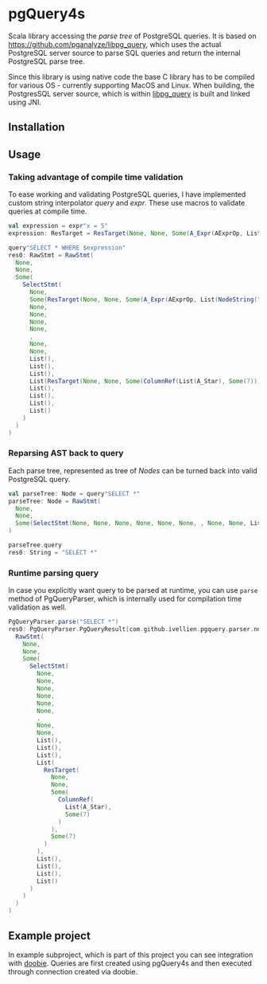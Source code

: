 # pgQuery4s

Scala library accessing the *parse tree* of PostgreSQL queries. It is based on https://github.com/pganalyze/libpg_query, which uses the actual PostgreSQL server source to parse SQL queries and return the internal PostgreSQL parse tree.

Since this library is using native code the base C library has to be compiled for various OS - currently supporting MacOS and Linux. When building, the PostgresSQL server source, which is within [libpg_query](https://github.com/pganalyze/libpg_query) is built and linked using JNI.

## Installation


## Usage

### Taking advantage of compile time validation

To ease working and validating PostgreSQL queries, I have implemented custom string interpolator *query* and *expr*. These use macros to validate queries at compile time.

```scala
val expression = expr"x = 5" 
expression: ResTarget = ResTarget(None, None, Some(A_Expr(AExprOp, List(NodeString("=")), Some(ColumnRef(List(NodeString("x")), Some(7))), Some(A_Const(Some(NodeInteger(5)), Some(11))), Some(9))), Some(7))

query"SELECT * WHERE $expression" 
res0: RawStmt = RawStmt(
  None,
  None,
  Some(
    SelectStmt(
      None,
      Some(ResTarget(None, None, Some(A_Expr(AExprOp, List(NodeString("=")), Some(ColumnRef(List(NodeString("x")), Some(7))), Some(A_Const(Some(NodeInteger(5)), Some(11))), Some(9))), Some(7))),
      None,
      None,
      None,
      None,
      ,
      None,
      None,
      List(),
      List(),
      List(),
      List(ResTarget(None, None, Some(ColumnRef(List(A_Star), Some(7))), Some(7))),
      List(),
      List(),
      List(),
      List()
    )
  )
)
```

### Reparsing AST back to query

Each parse tree, represented as tree of *Nodes* can be turned back into valid PostgreSQL query. 

```scala
val parseTree: Node = query"SELECT *" 
parseTree: Node = RawStmt(
  None,
  None,
  Some(SelectStmt(None, None, None, None, None, None, , None, None, List(), List(), List(), List(ResTarget(None, None, Some(ColumnRef(List(A_Star), Some(7))), Some(7))), List(), List(), List(), List()))
)

parseTree.query
res0: String = "SELECT *"
```


### Runtime parsing query

In case you explicitly want query to be parsed at runtime, you can use `parse` method of PgQueryParser, which is internally used for compilation time validation as well.

```scala
PgQueryParser.parse("SELECT *")
res0: PgQueryParser.PgQueryResult[com.github.ivellien.pgquery.parser.nodes.Node] = Right(
  RawStmt(
    None,
    None,
    Some(
      SelectStmt(
        None,
        None,
        None,
        None,
        None,
        None,
        ,
        None,
        None,
        List(),
        List(),
        List(),
        List(
          ResTarget(
            None,
            None,
            Some(
              ColumnRef(
                List(A_Star),
                Some(7)
              )
            ),
            Some(7)
          )
        ),
        List(),
        List(),
        List(),
        List()
      )
    )
  )
)
```

## Example project

In example subproject, which is part of this project you can see integration with [doobie](https://tpolecat.github.io/doobie/). Queries are first created using pgQuery4s and then executed through connection created via doobie.

